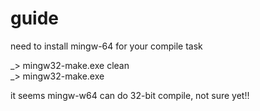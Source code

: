 # guide  

need to install mingw-64 for your compile task  

_> mingw32-make.exe clean  
_> mingw32-make.exe  


it seems mingw-w64 can do 32-bit compile, not sure yet!!  